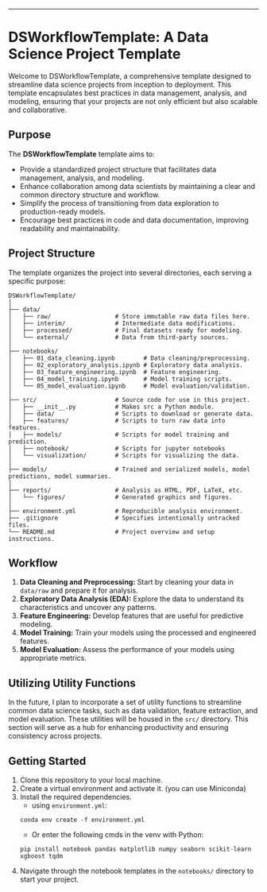 ---

# DSWorkflowTemplate: A Data Science Project Template

Welcome to DSWorkflowTemplate, a comprehensive template designed to streamline data science projects from inception to deployment. This template encapsulates best practices in data management, analysis, and modeling, ensuring that your projects are not only efficient but also scalable and collaborative.

## Purpose

The **DSWorkflowTemplate** template aims to:

- Provide a standardized project structure that facilitates data management, analysis, and modeling.
- Enhance collaboration among data scientists by maintaining a clear and common directory structure and workflow.
- Simplify the process of transitioning from data exploration to production-ready models.
- Encourage best practices in code and data documentation, improving readability and maintainability.

## Project Structure

The template organizes the project into several directories, each serving a specific purpose:

```
DSWorkflowTemplate/
│
├── data/
│   ├── raw/                  # Store immutable raw data files here.
│   ├── interim/              # Intermediate data modifications.
│   ├── processed/            # Final datasets ready for modeling.
│   └── external/             # Data from third-party sources.
│
├── notebooks/
│   ├── 01_data_cleaning.ipynb        # Data cleaning/preprocessing.
│   ├── 02_exploratory_analysis.ipynb # Exploratory data analysis.
│   ├── 03_feature_engineering.ipynb  # Feature engineering.
│   ├── 04_model_training.ipynb       # Model training scripts.
│   └── 05_model_evaluation.ipynb     # Model evaluation/validation.
│
├── src/                      # Source code for use in this project.
│   ├── __init__.py           # Makes src a Python module.
│   ├── data/                 # Scripts to download or generate data.
│   ├── features/             # Scripts to turn raw data into features.
│   ├── models/               # Scripts for model training and prediction.
│   ├── notebook/             # Scripts for jupyter notebooks
│   └── visualization/        # Scripts for visualizing the data.
│
├── models/                   # Trained and serialized models, model predictions, model summaries.
│
├── reports/                  # Analysis as HTML, PDF, LaTeX, etc.
│   └── figures/              # Generated graphics and figures.
│
├── environment.yml           # Reproducible analysis environment.
├── .gitignore                # Specifies intentionally untracked files.
└── README.md                 # Project overview and setup instructions.
```

## Workflow

1. **Data Cleaning and Preprocessing:** Start by cleaning your data in `data/raw` and prepare it for analysis.
2. **Exploratory Data Analysis (EDA):** Explore the data to understand its characteristics and uncover any patterns.
3. **Feature Engineering:** Develop features that are useful for predictive modeling.
4. **Model Training:** Train your models using the processed and engineered features.
5. **Model Evaluation:** Assess the performance of your models using appropriate metrics.

## Utilizing Utility Functions

In the future, I plan to incorporate a set of utility functions to streamline common data science tasks, such as data validation, feature extraction, and model evaluation. These utilities will be housed in the `src/` directory. This section will serve as a hub for enhancing productivity and ensuring consistency across projects.

## Getting Started

1. Clone this repository to your local machine.
2. Create a virtual environment and activate it. (you can use Miniconda)
3. Install the required dependencies.
    - using `environment.yml`:
    ```
    conda env create -f environment.yml
    ```
    - Or enter the following cmds in the venv with Python:
    ```
    pip install notebook pandas matplotlib numpy seaborn scikit-learn xgboost tqdm
    ```
4. Navigate through the notebook templates in the `notebooks/` directory to start your project.
